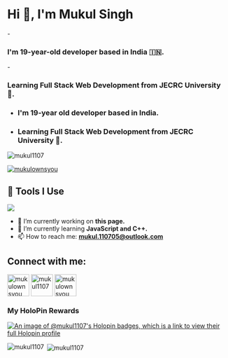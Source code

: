 
<h1 align="left">Hi 👋, I'm Mukul Singh</h1>
- <h3 align="left">I'm 19-year-old developer based in India 🇮🇳. </h3>
- <h3> Learning Full Stack Web Development from JECRC University 🏫.</h3>

- ### I'm 19-year old developer based in India. 
- ### Learning Full Stack Web Development from JECRC University 🏫.

<p align="left" style="inline"> <img src="https://komarev.com/ghpvc/?username=mukul1107&label=Profile%20views&color=0e75b6&style=flat" alt="mukul1107" /> </p>
<p align="left" style="inline"> <a href="https://twitter.com/mukulownsyou" target="blank"><img src="https://img.shields.io/twitter/follow/mukulownsyou?style=%26style%3Dfor-the-badge&logo=twitter" alt="mukulownsyou" /></a> </p>

## 🔧 Tools I Use

<p align="left">
  <a href="https://skillicons.dev">
    <img src="https://skillicons.dev/icons?i=vscode,html,css,js,c,cpp,git,github" />
  </a>
</p>

- 🔭 I’m currently working on **this page.**
- 🌱 I’m currently learning **JavaScript and C++.**
- 📫 How to reach me: **mukul.110705@outlook.com**

## Connect with me:

<p align="left">
  <a href="https://twitter.com/mukulownsyou" target="blank"><img align="center" src="https://github.com/mukul1107/mukul1107/assets/80405570/6a221f14-e13f-4f69-81f4-84fba8aacd8c" alt="mukulownsyou"  height="50px" /></a>
  <a href="https://linkedin.com/in/mukul1107" target="blank"><img align="center" src="https://github.com/mukul1107/mukul1107/assets/80405570/b4e33148-d4e2-4d31-a638-9d1e1f69fbb0" alt="mukul1107" height="50px"  /></a>
  <a href="https://instagram.com/mukulownsyou" target="blank"><img align="center" src="https://github.com/mukul1107/mukul1107/assets/80405570/930caf13-aa8d-4d05-9493-607d82a8c288"
 alt="mukulownsyou"  height="50px" /></a>
</p>

### My HoloPin Rewards


[![An image of @mukul1107's Holopin badges, which is a link to view their full Holopin profile](https://holopin.me/mukul1107)](https://holopin.io/@mukul1107)


<p><img align="left" src="https://github-readme-stats.vercel.app/api/top-langs?username=mukul1107&show_icons=true&locale=en&layout=compact" alt="mukul1107" /></p>

<p>&nbsp;<img align="center" src="https://github-readme-stats.vercel.app/api?username=mukul1107&show_icons=true&locale=en" alt="mukul1107" /></p>

